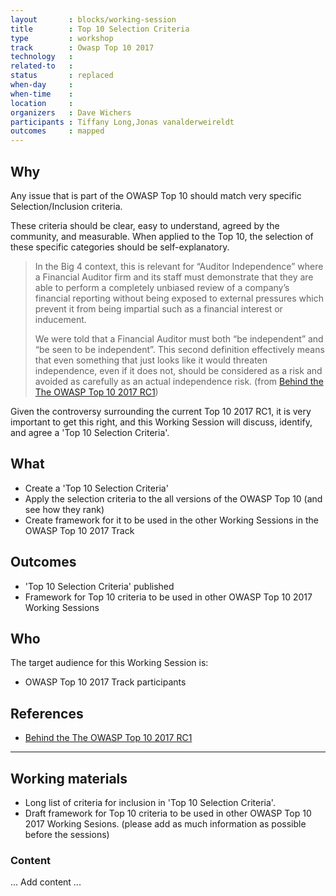 ```yaml
---
layout       : blocks/working-session
title        : Top 10 Selection Criteria
type         : workshop
track        : Owasp Top 10 2017
technology   :
related-to   :
status       : replaced
when-day     :
when-time    :
location     :
organizers   : Dave Wichers
participants : Tiffany Long,Jonas vanalderweireldt
outcomes     : mapped
---
```


## Why

Any issue that is part of the OWASP Top 10 should match very specific Selection/Inclusion criteria.

These criteria should be clear, easy to understand, agreed by the community, and measurable. When applied to the
Top 10, the selection of these specific categories should be self-explanatory.

> In the Big 4 context, this is relevant for “Auditor Independence” where a Financial Auditor firm and its staff must demonstrate that they are able to perform a completely unbiased review of a company’s financial reporting without being exposed to external pressures which prevent it from being impartial such as a financial interest or inducement.
>
>  We were told that a Financial Auditor must both “be independent” and “be seen to be independent”. This second definition effectively means that even something that just looks like it would threaten independence, even if it does not, should be considered as a risk and avoided as carefully as an actual independence risk.
(from [Behind the The OWASP Top 10 2017 RC1](https://medium.com/@JoshCGrossman/behind-the-the-owasp-top-10-2017-rc1-df43236f79ff))

Given the controversy surrounding the current Top 10 2017 RC1, it is very important to get this right, and this Working Session will discuss, identify, and agree a 'Top 10 Selection Criteria'.

## What

 - Create a 'Top 10 Selection Criteria'
 - Apply the selection criteria to the all versions of the OWASP Top 10 (and see how they rank)
 - Create framework for it to be used in the other Working Sessions in the OWASP Top 10 2017 Track

## Outcomes

- 'Top 10 Selection Criteria' published
- Framework for Top 10 criteria to be used in other OWASP Top 10 2017 Working Sessions

## Who

The target audience for this Working Session is:

 - OWASP Top 10 2017 Track participants

## References

 - [Behind the The OWASP Top 10 2017 RC1](https://medium.com/@JoshCGrossman/behind-the-the-owasp-top-10-2017-rc1-df43236f79ff)

---

## Working materials

 - Long list of criteria for inclusion in 'Top 10 Selection Criteria'.
 - Draft framework for Top 10 criteria to be used in other OWASP Top 10 2017 Working Sesions.
(please add as much information as possible before the sessions)

### Content

... Add content ...
